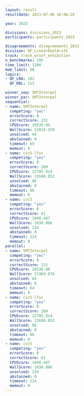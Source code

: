 ```yaml
---
layout: result
resultdate: 2023-07-06 16:06:18

year: 2023

divisions: divisions_2023
participants: participants_2023

disagreements: disagreements_2023
division: QF_LinearRealArith
track: track_proof_exhibition
n_benchmarks: 295
time_limit: 1200
mem_limit: 60
logics:
- QF_LRA: 182
  QF_RDL: 113

winner_seq: SMTInterpol
winner_par: SMTInterpol
sequential:
- name: SMTInterpol
  competing: "yes"
  errorScore: 0
  correctScore: 231
  CPUScore: 26535.04
  WallScore: 22018.158
  unsolved: 64
  abstained: 0
  timeout: 65
  memout: 0
- name: cvc5-lfsc
  competing: "yes"
  errorScore: 0
  correctScore: 209
  CPUScore: 22705.914
  WallScore: 22698.852
  unsolved: 86
  abstained: 0
  timeout: 86
  memout: 0
- name: cvc5
  competing: "yes"
  errorScore: 0
  correctScore: 61
  CPUScore: 1040.447
  WallScore: 1030.886
  unsolved: 234
  abstained: 0
  timeout: 224
  memout: 0
parallel:
- name: SMTInterpol
  competing: "yes"
  errorScore: 0
  correctScore: 231
  CPUScore: 26536.88
  WallScore: 21969.078
  unsolved: 64
  abstained: 0
  timeout: 64
  memout: 0
- name: cvc5-lfsc
  competing: "yes"
  errorScore: 0
  correctScore: 209
  CPUScore: 22705.914
  WallScore: 22698.852
  unsolved: 86
  abstained: 0
  timeout: 86
  memout: 0
- name: cvc5
  competing: "yes"
  errorScore: 0
  correctScore: 61
  CPUScore: 1040.447
  WallScore: 1030.886
  unsolved: 234
  abstained: 0
  timeout: 224
  memout: 0
---
```

